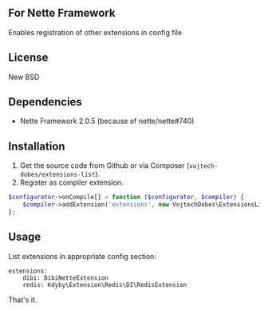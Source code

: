 ## For Nette Framework

Enables registration of other extensions in config file

## License

New BSD

## Dependencies

- Nette Framework 2.0.5 (because of nette/nette#740)

## Installation

1. Get the source code from Github or via Composer (`vojtech-dobes/extensions-list`).
2. Register as compiler extension.

```php
$configurator->onCompile[] = function ($configurator, $compiler) {
	$compiler->addExtension('extensions', new VojtechDobes\ExtensionsList);
};
```

## Usage

List extensions in appropriate config section:

```
extensions:
	dibi: DibiNetteExtension
	redis: Kdyby\Extension\Redis\DI\RedisExtension
```

That's it.
